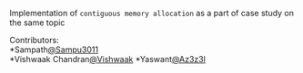 Implementation of `contiguous memory allocation` as a part of case study on the same topic

Contributors:<br>
  *Sampath[@Sampu3011](https://github.com/sampu3011)<br>
  *Vishwaak Chandran[@Vishwaak](https://github.com/Vishwaak) 
  *Yaswant[@Az3z3l](https://github.com/Az3z3l)
